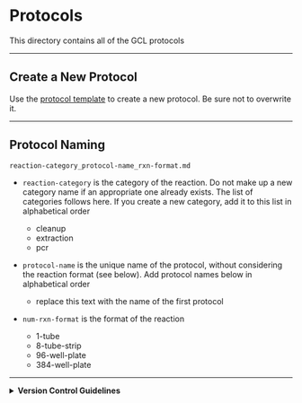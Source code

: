# Protocols

This directory contains all of the GCL protocols

---

## Create a New Protocol

Use the [protocol template](protocol_template.md) to create a new protocol.  Be sure not to overwrite it.

---

## Protocol Naming

`reaction-category_protocol-name_rxn-format.md`

* `reaction-category` is the category of the reaction. Do not make up a new category name if an appropriate one already exists. The list of categories follows here.  If you create a new category, add it to this list in alphabetical order
	* cleanup
	* extraction
	* pcr 
	
* `protocol-name` is the unique name of the protocol, without considering the reaction format (see below). Add protocol names below in alphabetical order
	* replace this text with the name of the first protocol

* `num-rxn-format` is the format of the reaction
	* 1-tube
	* 8-tube-strip
	* 96-well-plate
	* 384-well-plate

---

<details>
<summary><strong>Version Control Guidelines</strong></summary>

# Version Control Guidelines

These guidelines describe best practices for managing protocol versions using Git and ensure clarity, traceability, and reproducibility in your projects.

---

## 1. Embed Version Metadata

Include the following metadata in each protocol file:
- **Author**: The person who created or last updated the protocol.
- **Date Created**: The date the protocol was initially created.
- **Last Updated**: The date of the most recent update.
- **Version**: Use semantic versioning (e.g., `1.0.0`, `1.1.0`, etc.).
- **Tags**: Keywords for categorization (e.g., extraction, cleanup, PCR).

---

## 2. Use Commit History Effectively

- **Commit Often**: Make frequent, incremental commits to capture small changes.
- **Descriptive Commit Messages**: Write clear, concise messages that explain *what* changed and *why*.
- **Atomic Commits**: Each commit should address a single, logical change for easier review and reversion if needed.

---

## 3. Branching and Pull Requests

- **Feature Branches**: Develop new features or updates on separate branches.
- **Pull Requests for Merging**: Use pull requests to review and merge changes into the main branch.
- **Maintain a Stable Main Branch**: Only merge changes that have been thoroughly tested to ensure stability.

---

## 4. Tagging and Releases

- **Tag Releases**: Use Git tags (e.g., `v1.0.0`, `v1.1.0`) to mark significant protocol versions.
- **Release Notes**: Document major changes, bug fixes, or enhancements in release notes or a changelog.

---

## 5. Maintain a Changelog

- **CHANGELOG.md**: Keep a separate file or include a section in your protocols that logs:
  - Date of change
  - Version number
  - Author of the change
  - Brief description of the change
- **Regular Updates**: Update the changelog with every significant change to track the evolution of your protocols.

---

## 6. Continuous Integration and Testing

- **Automated Builds**: Use CI tools to automatically build and test changes before merging.
- **Pre-Merge Testing**: Ensure that all changes pass tests on their respective branches to minimize conflicts and maintain code integrity.

---

## 7. Access Control and Collaboration

- **Limit Access**: Grant repository access only to necessary team members.
- **Peer Reviews**: Encourage code reviews and discussions via pull requests to improve quality and share knowledge.

---

## Conclusion

By following these version control guidelines, your team will maintain a clear, organized, and reliable history of protocol changes. This fosters collaboration, simplifies troubleshooting, and ensures that protocols are reproducible and easy to manage over time.

</details>
